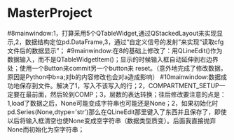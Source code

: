 # MasterProject
#8mainwindow:1，打算采用5个QTableWidget,通过QStackedLayout来实现显示,2，数据结构定位pd.DataFrame,3，通过“自定义信号的发射”来实现“读取cfg文件后的数据显示”；
#9mainwindow:在8的基础上修改了：用QLineEdit()作为数据输入，而不是QTableWidgetItem()；显示的时候输入框自动延伸到右边界处；使用一个Button来commit另一个button来 reset。（意外地完成了修改数据，原因是Python中b=a;对b的内容修改也会对a造成影响）
#10mainwindow:数据成功地保存到文件。解决了1，写入不该写入的行；2，COMPARTMENT_SETUP一定要在最前面，然后轮到COMP；3，层数的表达转换；往后修改要注意的点是：1,load了数据之后，None可能变成字符串也可能还是None；2，如果初始化时pd.Series(None,dtype='str')那么在QLineEdit那里键入了东西并且保存了，即使以后将输入框清空也使None变成空字符串（数据类型质变）。后面我直接抛弃None而初始化为空字符串；
